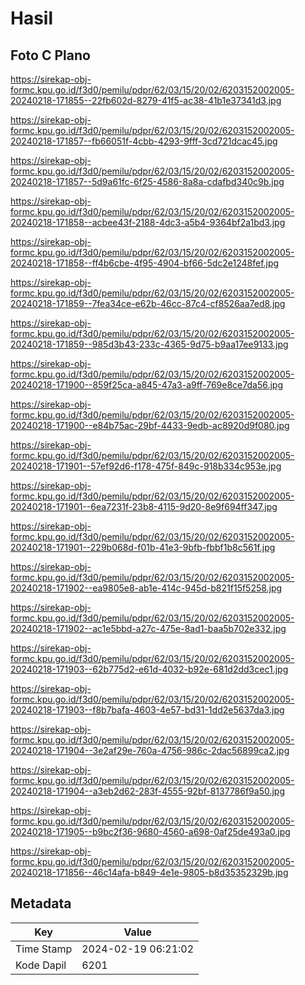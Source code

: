 # Hasil

## Foto C Plano

https://sirekap-obj-formc.kpu.go.id/f3d0/pemilu/pdpr/62/03/15/20/02/6203152002005-20240218-171855--22fb602d-8279-41f5-ac38-41b1e37341d3.jpg

https://sirekap-obj-formc.kpu.go.id/f3d0/pemilu/pdpr/62/03/15/20/02/6203152002005-20240218-171857--fb66051f-4cbb-4293-9fff-3cd721dcac45.jpg

https://sirekap-obj-formc.kpu.go.id/f3d0/pemilu/pdpr/62/03/15/20/02/6203152002005-20240218-171857--5d9a61fc-6f25-4586-8a8a-cdafbd340c9b.jpg

https://sirekap-obj-formc.kpu.go.id/f3d0/pemilu/pdpr/62/03/15/20/02/6203152002005-20240218-171858--acbee43f-2188-4dc3-a5b4-9364bf2a1bd3.jpg

https://sirekap-obj-formc.kpu.go.id/f3d0/pemilu/pdpr/62/03/15/20/02/6203152002005-20240218-171858--ff4b6cbe-4f95-4904-bf66-5dc2e1248fef.jpg

https://sirekap-obj-formc.kpu.go.id/f3d0/pemilu/pdpr/62/03/15/20/02/6203152002005-20240218-171859--7fea34ce-e62b-46cc-87c4-cf8526aa7ed8.jpg

https://sirekap-obj-formc.kpu.go.id/f3d0/pemilu/pdpr/62/03/15/20/02/6203152002005-20240218-171859--985d3b43-233c-4365-9d75-b9aa17ee9133.jpg

https://sirekap-obj-formc.kpu.go.id/f3d0/pemilu/pdpr/62/03/15/20/02/6203152002005-20240218-171900--859f25ca-a845-47a3-a9ff-769e8ce7da56.jpg

https://sirekap-obj-formc.kpu.go.id/f3d0/pemilu/pdpr/62/03/15/20/02/6203152002005-20240218-171900--e84b75ac-29bf-4433-9edb-ac8920d9f080.jpg

https://sirekap-obj-formc.kpu.go.id/f3d0/pemilu/pdpr/62/03/15/20/02/6203152002005-20240218-171901--57ef92d6-f178-475f-849c-918b334c953e.jpg

https://sirekap-obj-formc.kpu.go.id/f3d0/pemilu/pdpr/62/03/15/20/02/6203152002005-20240218-171901--6ea7231f-23b8-4115-9d20-8e9f694ff347.jpg

https://sirekap-obj-formc.kpu.go.id/f3d0/pemilu/pdpr/62/03/15/20/02/6203152002005-20240218-171901--229b068d-f01b-41e3-9bfb-fbbf1b8c561f.jpg

https://sirekap-obj-formc.kpu.go.id/f3d0/pemilu/pdpr/62/03/15/20/02/6203152002005-20240218-171902--ea9805e8-ab1e-414c-945d-b821f15f5258.jpg

https://sirekap-obj-formc.kpu.go.id/f3d0/pemilu/pdpr/62/03/15/20/02/6203152002005-20240218-171902--ac1e5bbd-a27c-475e-8ad1-baa5b702e332.jpg

https://sirekap-obj-formc.kpu.go.id/f3d0/pemilu/pdpr/62/03/15/20/02/6203152002005-20240218-171903--62b775d2-e61d-4032-b92e-681d2dd3cec1.jpg

https://sirekap-obj-formc.kpu.go.id/f3d0/pemilu/pdpr/62/03/15/20/02/6203152002005-20240218-171903--f8b7bafa-4603-4e57-bd31-1dd2e5637da3.jpg

https://sirekap-obj-formc.kpu.go.id/f3d0/pemilu/pdpr/62/03/15/20/02/6203152002005-20240218-171904--3e2af29e-760a-4756-986c-2dac56899ca2.jpg

https://sirekap-obj-formc.kpu.go.id/f3d0/pemilu/pdpr/62/03/15/20/02/6203152002005-20240218-171904--a3eb2d62-283f-4555-92bf-8137786f9a50.jpg

https://sirekap-obj-formc.kpu.go.id/f3d0/pemilu/pdpr/62/03/15/20/02/6203152002005-20240218-171905--b9bc2f36-9680-4560-a698-0af25de493a0.jpg

https://sirekap-obj-formc.kpu.go.id/f3d0/pemilu/pdpr/62/03/15/20/02/6203152002005-20240218-171856--46c14afa-b849-4e1e-9805-b8d35352329b.jpg


## Metadata

| Key        | Value               |
| ---------- | ------------------- |
| Time Stamp | 2024-02-19 06:21:02 |
| Kode Dapil | 6201                |



